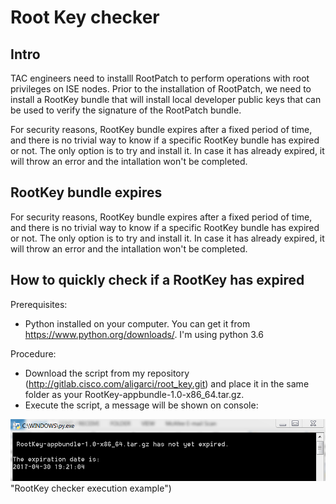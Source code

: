 

# Root Key checker

## Intro

TAC engineers need to installl RootPatch to perform operations with root privileges on ISE nodes. Prior to the installation of RootPatch, we need to install a RootKey bundle that will install local developer public keys that can be used to verify the signature of the RootPatch bundle.

For security reasons, RootKey bundle expires after a fixed period of time, and there is no trivial way to know if a specific RootKey bundle has expired or not. The only option is to try and install it. In case it has already expired, it will throw an error and the intallation won't be completed. 

## RootKey bundle expires

For security reasons, RootKey bundle expires after a fixed period of time, and there is no trivial way to know if a specific RootKey bundle has expired or not. The only option is to try and install it. In case it has already expired, it will throw an error and the intallation won't be completed. 

## How to quickly check if a RootKey has expired
 
Prerequisites:
- Python installed on your computer. You can get it from https://www.python.org/downloads/. I'm using python 3.6
 
Procedure:
- Download the script from my repository (http://gitlab.cisco.com/aligarci/root_key.git) and place it in the same folder as your RootKey-appbundle-1.0-x86_64.tar.gz. 
- Execute the script, a message will be shown on console:

![alt text](https://github.com/77alisse77/expiration_checker/blob/master/root_key_not_expired.PNG) "RootKey checker execution example")
